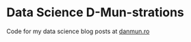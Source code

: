 # Data Science D-Mun-strations
 Code for my data science blog posts at [danmun.ro](https://danmun.ro)
